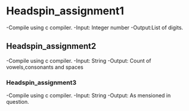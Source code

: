 # Headspin_assignment1
-Compile using c compiler.
-Input: Integer number
-Output:List of digits.



## Headspin_assignment2
-Compile using c compiler.
-Input: String
-Output: Count of vowels,consonants and spaces


### Headspin_assignment3
-Compile using c compiler.
-Input: String
-Output: As mensioned in question.
